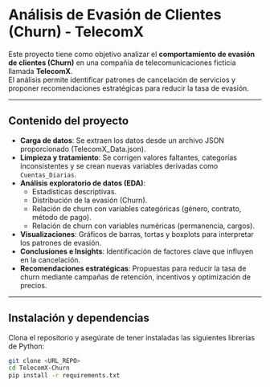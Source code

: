 # Análisis de Evasión de Clientes (Churn) - TelecomX

Este proyecto tiene como objetivo analizar el **comportamiento de evasión de clientes (Churn)** en una compañía de telecomunicaciones ficticia llamada **TelecomX**.  
El análisis permite identificar patrones de cancelación de servicios y proponer recomendaciones estratégicas para reducir la tasa de evasión.

---

##  Contenido del proyecto

- **Carga de datos**: Se extraen los datos desde un archivo JSON proporcionado (TelecomX_Data.json).
- **Limpieza y tratamiento**: Se corrigen valores faltantes, categorías inconsistentes y se crean nuevas variables derivadas como `Cuentas_Diarias`.
- **Análisis exploratorio de datos (EDA)**:
  - Estadísticas descriptivas.
  - Distribución de la evasión (Churn).
  - Relación de churn con variables categóricas (género, contrato, método de pago).
  - Relación de churn con variables numéricas (permanencia, cargos).
- **Visualizaciones**: Gráficos de barras, tortas y boxplots para interpretar los patrones de evasión.
- **Conclusiones e Insights**: Identificación de factores clave que influyen en la cancelación.
- **Recomendaciones estratégicas**: Propuestas para reducir la tasa de churn mediante campañas de retención, incentivos y optimización de precios.

---

##  Instalación y dependencias

Clona el repositorio y asegúrate de tener instaladas las siguientes librerías de Python:

```bash
git clone <URL_REPO>
cd TelecomX-Churn
pip install -r requirements.txt
